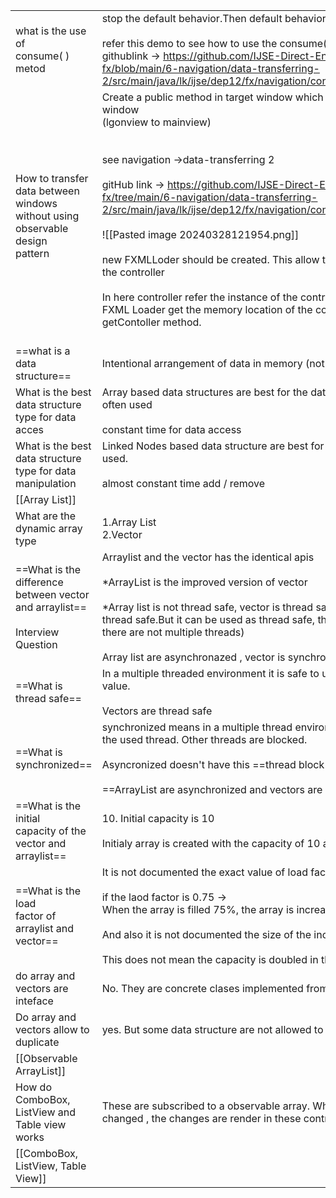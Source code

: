 
|                                                                                         |                                                                                                                                                                                                                                                                                                                                                                                                                                                                                                                                                                                                                                                                                   |
| --------------------------------------------------------------------------------------- | --------------------------------------------------------------------------------------------------------------------------------------------------------------------------------------------------------------------------------------------------------------------------------------------------------------------------------------------------------------------------------------------------------------------------------------------------------------------------------------------------------------------------------------------------------------------------------------------------------------------------------------------------------------------------------- |
| what is the use of <br>consume( ) metod                                                 | stop the default behavior.Then default behavior is not worked<br><br>refer this demo to see how to use the consume( ) method<br>githublink -> https://github.com/IJSE-Direct-Entry-Program-12/java-fx/blob/main/6-navigation/data-transferring-2/src/main/java/lk/ijse/dep12/fx/navigation/controller/LoginViewController.java                                                                                                                                                                                                                                                                                                                                                    |
| How to transfer <br>data between windows <br>without using observable design<br>pattern | Create a public method in target window which accept the data from observer window<br>(lgonview to mainview)<br><br><br>see navigation ->data-transferring 2<br><br>gitHub link -> https://github.com/IJSE-Direct-Entry-Program-12/java-fx/tree/main/6-navigation/data-transferring-2/src/main/java/lk/ijse/dep12/fx/navigation/controller<br><br>![[Pasted image 20240328121954.png]]<br><br>new FXMLLoder should be created. This allow to store the memory location of the controller<br><br>In here controller refer the  instance of the controller class related to the UI. FXML Loader get the memory location of the controller when use the getContoller method.<br><br> |
| ==what is a data <br>structure==                                                        | Intentional arrangement of data in memory (not in hard disk)                                                                                                                                                                                                                                                                                                                                                                                                                                                                                                                                                                                                                      |
| What is the best data structure <br>type for data acces                                 | Array based data structures are best for the data access is <br>often used<br><br>constant time for data access                                                                                                                                                                                                                                                                                                                                                                                                                                                                                                                                                                   |
| What is the best <br>data structure <br>type for data <br>manipulation                  | Linked Nodes based data structure are best for the data manipulation is often used.<br><br>almost constant time add / remove<br>                                                                                                                                                                                                                                                                                                                                                                                                                                                                                                                                                  |
| [[Array List]]                                                                          |                                                                                                                                                                                                                                                                                                                                                                                                                                                                                                                                                                                                                                                                                   |
| What are the dynamic array  type                                                        | 1.Array List<br>2.Vector                                                                                                                                                                                                                                                                                                                                                                                                                                                                                                                                                                                                                                                          |
| ==What is the difference between vector<br>and arraylist==<br><br>Interview Question    | Arraylist and the vector has the identical apis<br><br>*ArrayList is the improved version of vector<br><br>*Array list is not thread safe, vector is thread safe (Array list is not default thread safe.But it can  be used as thread safe, thread safe is not a issued when there are not multiple threads)<br><br>Array list are asynchronazed , vector is synchronized.<br>                                                                                                                                                                                                                                                                                                    |
| ==What is thread safe==                                                                 | In a multiple threaded environment it is safe to use. All thread get the same value.<br><br>Vectors are thread safe                                                                                                                                                                                                                                                                                                                                                                                                                                                                                                                                                               |
| ==What is synchronized==                                                                | synchronized means in a multiple thread environment it is only accessible for the used thread. Other threads are blocked.<br><br>Asyncronized doesn't have this ==thread block feature==.<br><br>==ArrayList are asynchronized and vectors are synchronized==                                                                                                                                                                                                                                                                                                                                                                                                                     |
| ==What is the initial<br>capacity of the vector and arraylist==                         | 10. Initial capacity is 10<br><br>Initialy array is created with the capacity of 10 array                                                                                                                                                                                                                                                                                                                                                                                                                                                                                                                                                                                         |
| ==What is the load <br>factor of arraylist and vector==                                 | It is not documented  the exact value of load factor<br><br>if the laod factor is 0.75 -><br>When the array is filled 75%, the array is increased<br><br>And also it is not documented the size of the increasement. <br><br>This does not mean the capacity is doubled in the load factor                                                                                                                                                                                                                                                                                                                                                                                        |
| do array and vectors are inteface                                                       | No. They are concrete clases implemented from the List interface                                                                                                                                                                                                                                                                                                                                                                                                                                                                                                                                                                                                                  |
| Do array and <br>vectors allow to <br>duplicate                                         | yes. But some data structure are not allowed to make the                                                                                                                                                                                                                                                                                                                                                                                                                                                                                                                                                                                                                          |
| [[Observable ArrayList]]                                                                |                                                                                                                                                                                                                                                                                                                                                                                                                                                                                                                                                                                                                                                                                   |
| How do ComboBox, ListView and Table view works                                          | These are subscribed to a observable array. When the observable array is changed , the changes are render in these controls                                                                                                                                                                                                                                                                                                                                                                                                                                                                                                                                                       |
| [[ComboBox, ListView, Table View]]                                                      |                                                                                                                                                                                                                                                                                                                                                                                                                                                                                                                                                                                                                                                                                   |

